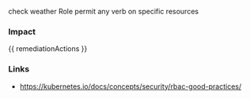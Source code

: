
check weather Role permit any verb on specific resources

### Impact
<!-- Add Impact here -->

<!-- DO NOT CHANGE -->
{{ remediationActions }}

### Links
- https://kubernetes.io/docs/concepts/security/rbac-good-practices/



